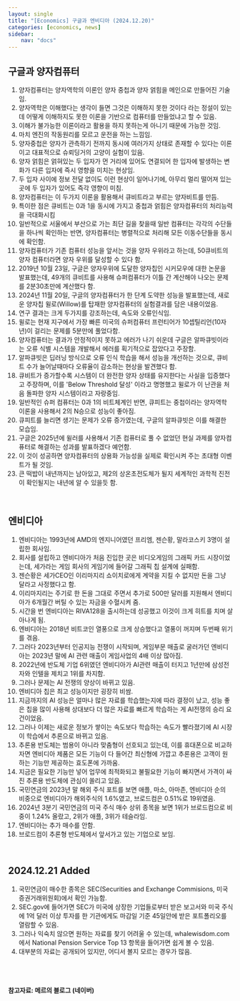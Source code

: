 ```yaml
---
layout: single
title: "[Economics] 구글과 엔비디아 (2024.12.20)"
categories: [economics, news]
sidebar:
    nav: "docs"
---
```


## 구글과 양자컴퓨터
1. 양자컴퓨터는 양자역학의 이론인 양자 중첩과 양자 얽힘을 메인으로 만들어진 기술임.
1. 양자역학은 이해했다는 생각이 들면 그것은 이해하지 못한 것이다 라는 정설이 있는데 어떻게 이해하지도 못한 이론을 기반으로 컴퓨터를 만들었냐고 할 수 있음.
1. 이해가 불가능한 이론이라고 활용을 하지 못하는게 아니기 때문에 가능한 것임.
1. 마치 엔진의 작동원리를 모르고 운전을 하는 느낌임.
1. 양자중첩은 양자가 관측하기 전까지 동시에 여러가지 상태로 존재할 수 있다는 이론이고 대표적으로 슈뢰딩거의 고양이 실험이 있음.
1. 양자 얽힘은 얽혀있는 두 입자가 먼 거리에 있어도 연결되어 한 입자에 발생하는 변화가 다른 입자에 즉시 영향을 미치는 현상임.
1. 두 입자 사이에 정보 전달 없이도 이런 현상이 일어나기에, 아무리 멀리 떨어져 있는 곳에 두 입자가 있어도 즉각 영향이 미침.
1. 양자컴퓨터는 이 두가지 이론을 활용해서 큐비트라고 부르는 양자비트를 만듬.
1. 특이한 점은 큐비트는 0과 1을 동시에 가지고 중첩과 얽힘은 양자컴퓨터의 처리능력을 극대화시킴
1. 일반적으로 서울에서 부산으로 가는 최단 길을 찾을때 일반 컴퓨터는 각각의 수단들을 하나씩 확인하는 반면, 양자컴퓨터는 병렬적으로 처리해 모든 이동수단들을 동시에 확인함.
1. 양자컴퓨터가 기존 컴퓨터 성능을 앞서는 것을 양자 우위라고 하는데, 50큐비트의 양자 컴퓨터라면 양자 우위를 달성할 수 있다 함.
1. 2019년 10월 23일, 구글은 양자우위에 도달한 양자칩인 시커모우에 대한 논문을 발표했는데, 49개의 큐비트를 사용해 슈퍼컴퓨터가 이틀 간 계산해야 나오는 문제를 2분30초만에 계산했다 함.
1. 2024년 11월 20일, 구글의 양자컴퓨터가 한 단계 도약한 성능을 발표했는데, 새로운 양자칩 윌로(Willow)를 탑재한 양자컴퓨터의 실험결과를 담은 내용이었음.
1. 연구 결과는 크게 두가지를 강조하는데, 속도와 오류인식임.
1. 윌로는 현재 지구에서 가장 빠른 미국의 슈퍼컴퓨터 프런티어가 10셉틸리언(10자년)이 걸리는 문제를 5분만에 풀었다함.
1. 양자컴퓨터는 결과가 안정적이지 못하고 에러가 나기 쉬운데 구글은 알파큐빗이라는 오류 식별 시스템을 개발해서 에러를 획기적으로 잡았다고 주장함.
1. 알파큐빗은 딥러닝 방식으로 오류 인식 학습을 해서 성능을 개선하는 것으로, 큐비트 수가 늘어날때마다 오류율이 감소하는 현상을 발견했다 함.
1. 큐비트가 증가할수록 시스템이 더 완전한 양자 상태를 유지한다는 사실을 입증했다고 주장하며, 이를 'Below Threshold 달성' 이라고 명명했고 윌로가 이 난관을 처음 돌파한 양자 시스템이라고 자랑중임.
1. 일반적인 슈퍼 컴퓨터는 0과 1의 비트체계인 반면, 큐피트는 중첩이라는 양자역학 이론을 사용해서 2의 N승으로 성능이 좋아짐.
1. 큐피트를 늘리면 생기는 문제가 오류 증가였는데, 구글의 알파큐빗은 이를 해결한 모습임.
1. 구글은 2025년에 윌러를 사용해서 기존 컴퓨터로 풀 수 없었던 현실 과제를 양자컴퓨터로 해결하는 성과를 발표하겠다 예언함.
1. 이 것이 성공하면 양자컴퓨터의 상용화 가능성을 실제로 확인시켜 주는 초대형 이벤트가 될 것임.
1. 큰 떡밥이 내년까지는 남아있고, 제2의 상온초전도체가 될지 세계적인 과학적 진전이 확인될지는 내년에 알 수 있을듯 함.

<br/>

## 엔비디아
1. 엔비디아는 1993년에 AMD의 엔지니어였던 프리엠, 젠슨황, 말라코스키 3명이 설립한 회사임.
1. 회사를 설립하고 엔비디아가 처음 진입한 곳은 비디오게임의 그래픽 카드 시장이었는데, 세가라는 게임 회사의 게임기에 들어갈 그래픽 칩 설계에 실패함.
1. 젠슨황은 세가CEO인 이리마지리 쇼이치로에게 계약을 지킬 수 없지만 돈을 그냥 달라고 사정했다고 함.
1. 이리마지리는 주기로 한 돈을 그대로 주면서 추가로 500만 달러를 지원해서 엔비디아가 6개월간 버틸 수 있는 자금을 수혈시켜 줌.
1. 시간을 번 엔비디아는 RIVA128을 출시하는데 성공했고 이것이 크게 히트를 치며 살아나게 됨.
1. 엔비디아는 2018년 비트코인 열풍으로 크게 상승했다고 열풍이 꺼지며 두번째 위기를 겪음.
1. 그러다 2023년부터 인공지능 전쟁이 시작되며, 게임부문 매출로 굴러가던 엔비디아는 2023년 말에 AI 관련 매출이 게임사업의 4배 이상 많아짐.
1. 2022년에 반도체 기업 6위였던 엔비디아가 AI관련 매출이 터지고 1년만에 삼성전자와 인텔을 제치고 1위를 차지함.
1. 그러나 문제는 AI 전쟁의 양상이 바뀌고 있음.
1. 엔비디아 칩은 최고 성능이지만 굉장히 비쌈.
1. 지금까지의 AI 성능은 얼마나 많은 자료를 학습했는지에 따라 결정이 났고, 성능 좋은 칩을 많이 사용해 상대보다 더 많은 자료를 빠르게 학습하는 게 AI전쟁의 승리 요건이었음.
1. 그러나 이제는 새로운 정보가 쌓이는 속도보다 학습하는 속도가 빨라졌기에 AI 시장이 학습에서 추론으로 바뀌고 있음.
1. 추론용 반도체는 범용이 아니라 맞춤형이 선호되고 있는데, 이를 휴대폰으로 비교하자면 엔비디아 제품은 모든 기능이 다 들어간 최신형에 가깝고 추론용은 고객이 원하는 기능만 제공하는 효도폰에 가까움.
1. 지금은 필요한 기능만 넣어 업무에 최적화되고 불필요한 기능이 빠지면서 가격이 싸진 추론용 반도체에 관심이 쏠리고 있음.
1. 국민연금의 2023년 말 해외 주식 포트를 보면 애플, 마소, 아마존, 엔비디아 순의 비중으로 엔비디아가 해외주식의 1.6%였고, 브로드컴은 0.51%로 19위였음.
1. 2024년 3분기 국민연금의 미국 주식 매수 상위 종목을 보면 1위가 브로드컴으로 비중이 1.24% 올랐고, 2위가 애플, 3위가 테슬라임.
1. 엔비디아는 추가 매수를 안함.
1. 브로드컴이 추론형 반도체에서 앞서가고 있는 기업으로 보임.

<br/>

## 2024.12.21 Added
1. 국민연금이 매수한 종목은 SEC(Securities and Exchange Commisions, 미국 증권거래위원회)에서 확인 가능함.
1. SEC.gov에 들어가면 SEC가 미국에 상장한 기업들로부터 받은 보고서와 미국 주식에 1억 달러 이상 투자를 한 기관에게도 마감일 기준 45일안에 받은 포트폴리오를 열람할 수 있음.
1. 그러나 익숙치 않으면 원하는 자료를 찾기 어려울 수 있는데, whalewisdom.com에서 National Pension Service Top 13 항목을 들어가면 쉽게 볼 수 있음.
1. 대부분의 자료는 공개되어 있지만, 어디서 볼지 모르는 경우가 많음. 



<br/>
<br/>

#### 참고자료: 메르의 블로그 (네이버) 